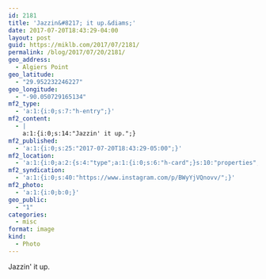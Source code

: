 ```yaml
---
id: 2181
title: 'Jazzin&#8217; it up.&diams;'
date: 2017-07-20T18:43:29-04:00
layout: post
guid: https://miklb.com/2017/07/2181/
permalink: /blog/2017/07/20/2181/
geo_address:
  - Algiers Point
geo_latitude:
  - "29.952232246227"
geo_longitude:
  - "-90.050729165134"
mf2_type:
  - 'a:1:{i:0;s:7:"h-entry";}'
mf2_content:
  - |
    a:1:{i:0;s:14:"Jazzin' it up.";}
mf2_published:
  - 'a:1:{i:0;s:25:"2017-07-20T18:43:29-05:00";}'
mf2_location:
  - 'a:1:{i:0;a:2:{s:4:"type";a:1:{i:0;s:6:"h-card";}s:10:"properties";a:3:{s:4:"name";a:1:{i:0;s:13:"Algiers Point";}s:8:"latitude";a:1:{i:0;d:29.952232246226998;}s:9:"longitude";a:1:{i:0;d:-90.050729165134001;}}}}'
mf2_syndication:
  - 'a:1:{i:0;s:40:"https://www.instagram.com/p/BWyYjVQnovv/";}'
mf2_photo:
  - 'a:1:{i:0;b:0;}'
geo_public:
  - "1"
categories:
  - misc
format: image
kind:
  - Photo
---
```

Jazzin' it up.